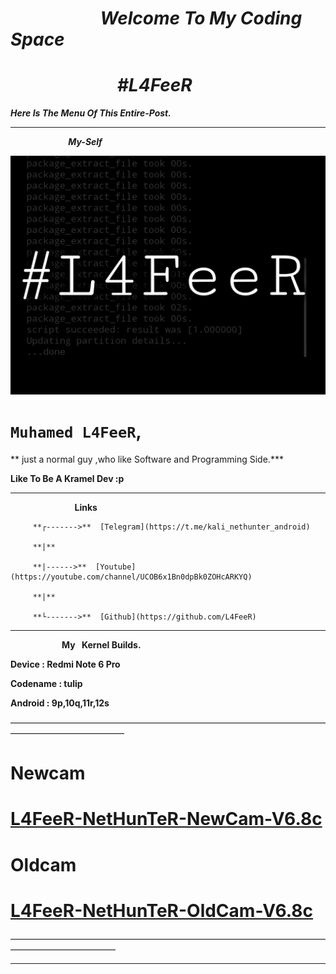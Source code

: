 # ***⠀⠀⠀⠀⠀⠀⠀Welcome To My Coding Space***


# ***⠀⠀ ⠀⠀⠀⠀⠀⠀#L4FeeR***


***Here Is The Menu Of This Entire-Post.***

* * *


***⠀⠀⠀⠀⠀⠀⠀⠀⠀My-Self***

![L4FeeR](assets/l4feer.png)

  # `Muhamed L4FeeR`,
** just a normal guy ,who like Software and Programming Side.***

**Like To Be A Kramel Dev :p**

* * *


**⠀⠀⠀⠀⠀⠀⠀⠀⠀⠀Links**

         **┌------->**  [Telegram](https://t.me/kali_nethunter_android)

         **|**

         **|------>**  [Youtube](https://youtube.com/channel/UCOB6x1Bn0dpBk0ZOHcARKYQ)

         **|**

         **└------->**  [Github](https://github.com/L4FeeR)

 * * * 




**⠀⠀⠀⠀⠀⠀⠀⠀My⠀Kernel Builds.**

**Device      : Redmi Note 6 Pro**

**Codename : tulip**

**Android    : 9p,10q,11r,12s**


—————————————————————————————————————————————————
# **Newcam**


# [L4FeeR-NetHunTeR-NewCam-V6.8c](assests/kernel/L4FeeR-NetHunTeR-NewCam-V6.8c.zip)


# **Oldcam**


# [L4FeeR-NetHunTeR-OldCam-V6.8c](assests/kernel/L4FeeR-NetHunTeR-OldCam-V6.8c)
————————————————————————————————————————————————

* * *

